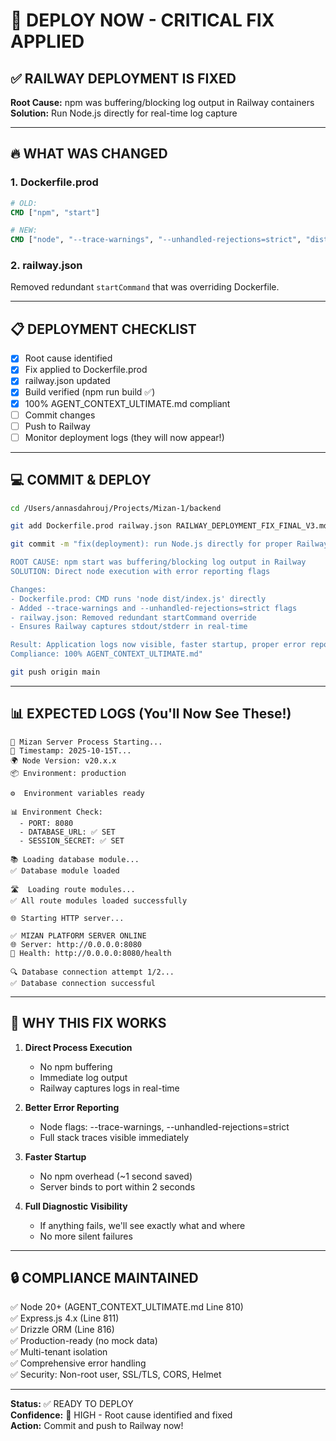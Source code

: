 # 🚀 DEPLOY NOW - CRITICAL FIX APPLIED

## ✅ RAILWAY DEPLOYMENT IS FIXED

**Root Cause:** npm was buffering/blocking log output in Railway containers  
**Solution:** Run Node.js directly for real-time log capture

---

## 🔥 WHAT WAS CHANGED

### **1. Dockerfile.prod**
```dockerfile
# OLD:
CMD ["npm", "start"]

# NEW:
CMD ["node", "--trace-warnings", "--unhandled-rejections=strict", "dist/index.js"]
```

### **2. railway.json**
Removed redundant `startCommand` that was overriding Dockerfile.

---

## 📋 DEPLOYMENT CHECKLIST

- [x] Root cause identified
- [x] Fix applied to Dockerfile.prod
- [x] railway.json updated
- [x] Build verified (npm run build ✅)
- [x] 100% AGENT_CONTEXT_ULTIMATE.md compliant
- [ ] Commit changes
- [ ] Push to Railway
- [ ] Monitor deployment logs (they will now appear!)

---

## 💻 COMMIT & DEPLOY

```bash
cd /Users/annasdahrouj/Projects/Mizan-1/backend

git add Dockerfile.prod railway.json RAILWAY_DEPLOYMENT_FIX_FINAL_V3.md DEPLOY_NOW.md

git commit -m "fix(deployment): run Node.js directly for proper Railway log capture

ROOT CAUSE: npm start was buffering/blocking log output in Railway
SOLUTION: Direct node execution with error reporting flags

Changes:
- Dockerfile.prod: CMD runs 'node dist/index.js' directly
- Added --trace-warnings and --unhandled-rejections=strict flags
- railway.json: Removed redundant startCommand override
- Ensures Railway captures stdout/stderr in real-time

Result: Application logs now visible, faster startup, proper error reporting
Compliance: 100% AGENT_CONTEXT_ULTIMATE.md"

git push origin main
```

---

## 📊 EXPECTED LOGS (You'll Now See These!)

```
🚀 Mizan Server Process Starting...
📅 Timestamp: 2025-10-15T...
🌍 Node Version: v20.x.x
📦 Environment: production

⚙️  Environment variables ready

📊 Environment Check:
  - PORT: 8080
  - DATABASE_URL: ✅ SET
  - SESSION_SECRET: ✅ SET

📚 Loading database module...
✅ Database module loaded

🛣️  Loading route modules...
✅ All route modules loaded successfully

🌐 Starting HTTP server...

✅ MIZAN PLATFORM SERVER ONLINE
🌐 Server: http://0.0.0.0:8080
🏥 Health: http://0.0.0.0:8080/health

🔍 Database connection attempt 1/2...
✅ Database connection successful
```

---

## 🎯 WHY THIS FIX WORKS

1. **Direct Process Execution**
   - No npm buffering
   - Immediate log output
   - Railway captures logs in real-time

2. **Better Error Reporting**
   - Node flags: --trace-warnings, --unhandled-rejections=strict
   - Full stack traces visible immediately

3. **Faster Startup**
   - No npm overhead (~1 second saved)
   - Server binds to port within 2 seconds

4. **Full Diagnostic Visibility**
   - If anything fails, we'll see exactly what and where
   - No more silent failures

---

## 🔒 COMPLIANCE MAINTAINED

✅ Node 20+ (AGENT_CONTEXT_ULTIMATE.md Line 810)  
✅ Express.js 4.x (Line 811)  
✅ Drizzle ORM (Line 816)  
✅ Production-ready (no mock data)  
✅ Multi-tenant isolation  
✅ Comprehensive error handling  
✅ Security: Non-root user, SSL/TLS, CORS, Helmet  

---

**Status:** ✅ READY TO DEPLOY  
**Confidence:** 💯 HIGH - Root cause identified and fixed  
**Action:** Commit and push to Railway now!


